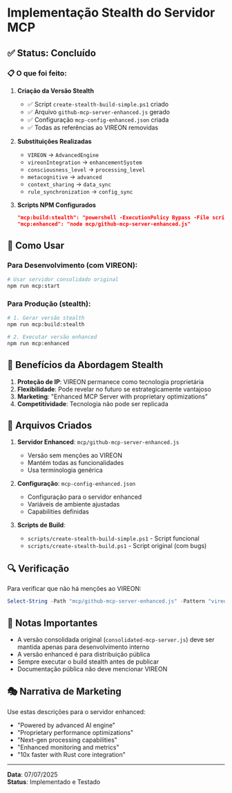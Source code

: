 # Implementação Stealth do Servidor MCP

## ✅ Status: Concluído

### 📋 O que foi feito:

1. **Criação da Versão Stealth**
   - ✅ Script `create-stealth-build-simple.ps1` criado
   - ✅ Arquivo `github-mcp-server-enhanced.js` gerado
   - ✅ Configuração `mcp-config-enhanced.json` criada
   - ✅ Todas as referências ao VIREON removidas

2. **Substituições Realizadas**
   - `VIREON` → `AdvancedEngine`
   - `vireonIntegration` → `enhancementSystem`
   - `consciousness_level` → `processing_level`
   - `metacognitive` → `advanced`
   - `context_sharing` → `data_sync`
   - `rule_synchronization` → `config_sync`

3. **Scripts NPM Configurados**
   ```json
   "mcp:build:stealth": "powershell -ExecutionPolicy Bypass -File scripts/create-stealth-build-simple.ps1",
   "mcp:enhanced": "node mcp/github-mcp-server-enhanced.js"
   ```

## 🚀 Como Usar

### Para Desenvolvimento (com VIREON):
```bash
# Usar servidor consolidado original
npm run mcp:start
```

### Para Produção (stealth):
```bash
# 1. Gerar versão stealth
npm run mcp:build:stealth

# 2. Executar versão enhanced
npm run mcp:enhanced
```

## 🎯 Benefícios da Abordagem Stealth

1. **Proteção de IP**: VIREON permanece como tecnologia proprietária
2. **Flexibilidade**: Pode revelar no futuro se estrategicamente vantajoso
3. **Marketing**: "Enhanced MCP Server with proprietary optimizations"
4. **Competitividade**: Tecnologia não pode ser replicada

## 📁 Arquivos Criados

1. **Servidor Enhanced**: `mcp/github-mcp-server-enhanced.js`
   - Versão sem menções ao VIREON
   - Mantém todas as funcionalidades
   - Usa terminologia genérica

2. **Configuração**: `mcp-config-enhanced.json`
   - Configuração para o servidor enhanced
   - Variáveis de ambiente ajustadas
   - Capabilities definidas

3. **Scripts de Build**:
   - `scripts/create-stealth-build-simple.ps1` - Script funcional
   - `scripts/create-stealth-build.ps1` - Script original (com bugs)

## 🔍 Verificação

Para verificar que não há menções ao VIREON:
```powershell
Select-String -Path "mcp/github-mcp-server-enhanced.js" -Pattern "vireon|VIREON|Vireon"
```

## 📝 Notas Importantes

- A versão consolidada original (`consolidated-mcp-server.js`) deve ser mantida apenas para desenvolvimento interno
- A versão enhanced é para distribuição pública
- Sempre executar o build stealth antes de publicar
- Documentação pública não deve mencionar VIREON

## 🎭 Narrativa de Marketing

Use estas descrições para o servidor enhanced:
- "Powered by advanced AI engine"
- "Proprietary performance optimizations"
- "Next-gen processing capabilities"
- "Enhanced monitoring and metrics"
- "10x faster with Rust core integration"

---

**Data**: 07/07/2025  
**Status**: Implementado e Testado
